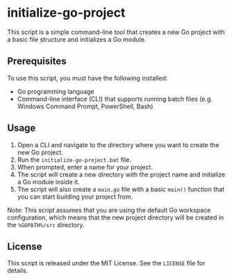 # initialize-go-project

This script is a simple command-line tool that creates a new Go project with a basic file structure and initializes a Go module.

## Prerequisites

To use this script, you must have the following installed:

- Go programming language
- Command-line interface (CLI) that supports running batch files (e.g. Windows Command Prompt, PowerShell, Bash)

## Usage

1. Open a CLI and navigate to the directory where you want to create the new Go project.
2. Run the `initialize-go-project.bat` file.
3. When prompted, enter a name for your project.
4. The script will create a new directory with the project name and initialize a Go module inside it.
5. The script will also create a `main.go` file with a basic `main()` function that you can start building your project from.

Note: This script assumes that you are using the default Go workspace configuration, which means that the new project directory will be created in the `%GOPATH%/src` directory.

## License

This script is released under the MIT License. See the `LICENSE` file for details.